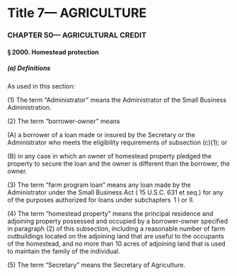 
# Title 7— AGRICULTURE
### CHAPTER 50— AGRICULTURAL CREDIT
#### § 2000. Homestead protection
##### (a) Definitions

As used in this section:

(1) The term “Administrator” means the Administrator of the Small Business Administration.

(2) The term “borrower-owner” means

(A) a borrower of a loan made or insured by the Secretary or the Administrator who meets the eligibility requirements of subsection (c)(1); or

(B) in any case in which an owner of homestead property pledged the property to secure the loan and the owner is different than the borrower, the owner.

(3) The term “farm program loan” means any loan made by the Administrator under the Small Business Act ( 15 U.S.C. 631 et seq.) for any of the purposes authorized for loans under subchapters  1 I or II.

(4) The term “homestead property” means the principal residence and adjoining property possessed and occupied by a borrower-owner specified in paragraph (2) of this subsection, including a reasonable number of farm outbuildings located on the adjoining land that are useful to the occupants of the homestead, and no more than 10 acres of adjoining land that is used to maintain the family of the individual.

(5) The term “Secretary” means the Secretary of Agriculture.
